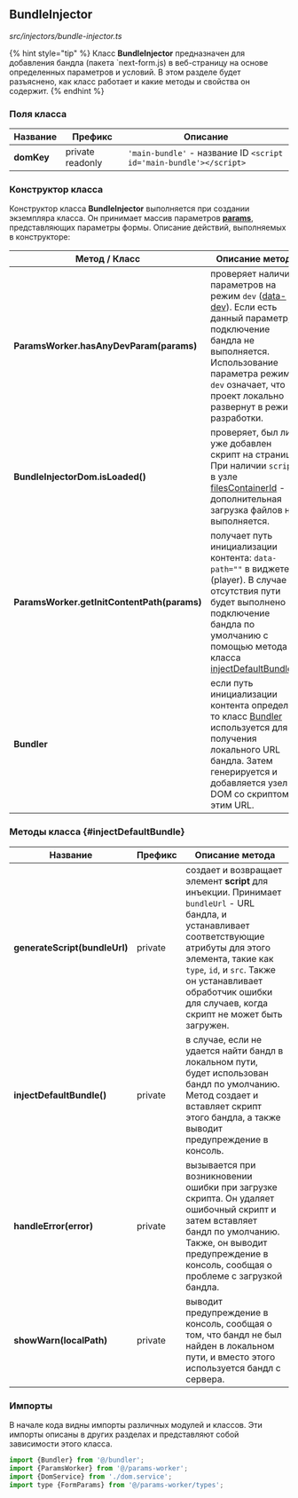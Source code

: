 ## BundleInjector

_src/injectors/bundle-injector.ts_

{% hint style="tip" %}
Класс **BundleInjector** предназначен для добавления бандла (пакета `next-form.js) в веб-страницу на основе определенных параметров и условий. В этом разделе будет разъяснено, как класс  работает и какие методы и свойства он содержит.
{% endhint %}

### Поля класса

| Название    | Префикс           | Описание                                                           |
|-------------|-------------------|--------------------------------------------------------------------|
| **domKey**  | private readonly  | `'main-bundle'` - название ID `<script id='main-bundle'></script>` |


### Конструктор класса

Конструктор класса **BundleInjector** выполняется при создании экземпляра класса. Он принимает массив параметров **[params](../params-worker/PARAMSWORKERTYPES.md)**, представляющих параметры формы. Описание действий, выполняемых в конструкторе:

| Метод / Класс                               | Описание метода                                                                                                                                                                                                                               |
|---------------------------------------------|-----------------------------------------------------------------------------------------------------------------------------------------------------------------------------------------------------------------------------------------------|
| **ParamsWorker.hasAnyDevParam(params)**     | проверяет наличие параметров на режим `dev` ([data-dev](../params-worker/PARAMSWORKERTYPES.md)). Если есть данный параметр, подключение бандла не выполняется. Использование параметра режима `dev` означает, что проект локально развернут в режиме разработки. |
| **BundleInjectorDom.isLoaded()**            | проверяет, был ли уже добавлен скрипт на страницу. При наличии `script` в узле [filesContainerId](../CONFIG.md) - дополнительная загрузка файлов не выполняется.                                                                              |
| **ParamsWorker.getInitContentPath(params)** | получает путь инициализации контента: `data-path=""` в виджете (player). В случае отсутствия пути будет выполнено подключение бандла по умолчанию с помощью метода класса [injectDefaultBundle()](#injectDefaultBundle).                      |
| **Bundler**                                 | если путь инициализации контента определен, то класс [Bundler](injectors/BUNDLER.md) используется для получения локального URL бандла. Затем генерируется и добавляется узел DOM со скриптом с этим URL.                                      |

### Методы класса {#injectDefaultBundle}

| Название                      | Префикс | Описание метода                                                                                                                                                                                                                                                                    |
|-------------------------------|---------|------------------------------------------------------------------------------------------------------------------------------------------------------------------------------------------------------------------------------------------------------------------------------------|
| **generateScript(bundleUrl)** | private | создает и возвращает элемент **script** для инъекции. Принимает `bundleUrl` - URL бандла, и устанавливает соответствующие атрибуты для этого элемента, такие как `type`, `id`, и `src`. Также он устанавливает обработчик ошибки для случаев, когда скрипт не может быть загружен. |
| **injectDefaultBundle()**     | private | в случае, если не удается найти бандл в локальном пути, будет использован бандл по умолчанию. Метод создает и вставляет скрипт этого бандла, а также выводит предупреждение в консоль.                                                                                             |
| **handleError(error)**        | private | вызывается при возникновении ошибки при загрузке скрипта. Он удаляет ошибочный скрипт и затем вставляет бандл по умолчанию. Также, он выводит предупреждение в консоль, сообщая о проблеме с загрузкой бандла.                                                                     |
| **showWarn(localPath)**       | private | выводит предупреждение в консоль, сообщая о том, что бандл не был найден в локальном пути, и вместо этого используется бандл с сервера.                                                                                                                                            |

### Импорты

В начале кода видны импорты различных модулей и классов. Эти импорты описаны в других разделах и представляют собой зависимости этого класса.

```js
import {Bundler} from '@/bundler';
import {ParamsWorker} from '@/params-worker';
import {DomService} from './dom.service';
import type {FormParams} from '@/params-worker/types';
```